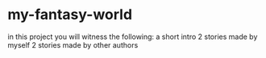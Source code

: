 # my-fantasy-world
in this project you will witness the following:
a short intro
2 stories made by myself 
2 stories made by other authors
